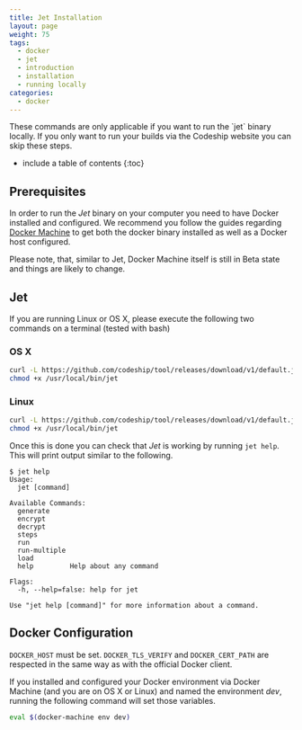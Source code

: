 ```yaml
---
title: Jet Installation
layout: page
weight: 75
tags:
  - docker
  - jet
  - introduction
  - installation
  - running locally
categories:
  - docker
---
```


<div class="info-block">
These commands are only applicable if you want to run the `jet` binary locally. If you only want to run your builds via the Codeship website you can skip these steps.
</div>

* include a table of contents
{:toc}

## Prerequisites

In order to run the _Jet_ binary on your computer you need to have Docker installed and configured. We recommend you follow the guides regarding [Docker Machine](https://docs.docker.com/machine/) to get both the docker binary installed as well as a Docker host configured.

Please note, that, similar to Jet, Docker Machine itself is still in Beta state and things are likely to change.

## Jet

If you are running Linux or OS X, please execute the following two commands on a terminal (tested with bash)

### OS X
```bash
curl -L https://github.com/codeship/tool/releases/download/v1/default.jet-darwin_amd64 > /usr/local/bin/jet
chmod +x /usr/local/bin/jet
```

### Linux
```bash
curl -L https://github.com/codeship/tool/releases/download/v1/default.jet-linux_amd64 > /usr/local/bin/jet
chmod +x /usr/local/bin/jet
```

Once this is done you can check that _Jet_ is working by running `jet help`. This will print output similar to the following.

```
$ jet help
Usage:
  jet [command]

Available Commands:
  generate
  encrypt
  decrypt
  steps
  run
  run-multiple
  load
  help         Help about any command

Flags:
  -h, --help=false: help for jet

Use "jet help [command]" for more information about a command.
```

## Docker Configuration

`DOCKER_HOST` must be set. `DOCKER_TLS_VERIFY` and `DOCKER_CERT_PATH` are respected in the same way as with the official Docker client.

If you installed and configured your Docker environment via Docker Machine (and you are on OS X or Linux) and named the environment _dev_, running the following command will set those variables.

```bash
eval $(docker-machine env dev)
```
